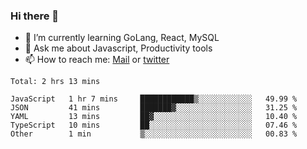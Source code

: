 ### Hi there 👋

- 🌱 I’m currently learning GoLang, React, MySQL
- 💬 Ask me about Javascript, Productivity tools 
- 📫 How to reach me: [Mail](mailto:kvaishak47@gmail.com) or [twitter](https://twitter.com/kvaish4k)

<!--START_SECTION:waka-->
```text
Total: 2 hrs 13 mins

JavaScript   1 hr 7 mins     ████████████▒░░░░░░░░░░░░   49.99 % 
JSON         41 mins         ███████▓░░░░░░░░░░░░░░░░░   31.25 % 
YAML         13 mins         ██▓░░░░░░░░░░░░░░░░░░░░░░   10.40 % 
TypeScript   10 mins         ██░░░░░░░░░░░░░░░░░░░░░░░   07.46 % 
Other        1 min           ▒░░░░░░░░░░░░░░░░░░░░░░░░   00.83 % 
```
<!--END_SECTION:waka-->
